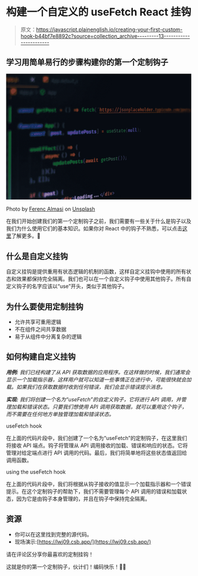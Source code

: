 # 构建一个自定义的 useFetch React 挂钩

> 原文：<https://javascript.plainenglish.io/creating-your-first-custom-hook-b44bf7e8892c?source=collection_archive---------13----------------------->

## 学习用简单易行的步骤构建你的第一个定制钩子

![](img/dc952caad4a00375a69a61e79f4d839f.png)

Photo by [Ferenc Almasi](https://unsplash.com/@flowforfrank?utm_source=unsplash&utm_medium=referral&utm_content=creditCopyText) on [Unsplash](https://unsplash.com/s/photos/javascript?utm_source=unsplash&utm_medium=referral&utm_content=creditCopyText)

在我们开始创建我们的第一个定制钩子之前，我们需要有一些关于什么是钩子以及我们为什么使用它们的基本知识。如果你对 React 中的钩子不熟悉，可以点击[这里](https://pmehta18.medium.com/hooks-in-react-7ce87519a4ca)了解更多。🚀

## 什么是自定义挂钩

自定义挂钩是提供重用有状态逻辑的机制的函数，这样自定义挂钩中使用的所有状态和效果都保持完全隔离。我们也可以在一个自定义钩子中使用其他钩子。所有自定义钩子的名字应该以“use”开头，类似于其他钩子。

## 为什么要使用定制挂钩

*   允许共享可重用逻辑
*   不在组件之间共享数据
*   易于从组件中分离复杂的逻辑

## 如何构建自定义挂钩

***用例:*** *我们已经构建了从 API 获取数据的应用程序。在这样做的时候，我们通常会显示一个加载指示器，这样用户就可以知道一些事情正在进行中，可能很快就会加载。如果我们在获取数据时收到任何错误，我们会显示错误提示消息。*

***实现:*** *我们将创建一个名为“useFetch”的自定义钩子，它将进行 API 调用，并管理加载和错误状态。只要我们想使用 API 调用获取数据，就可以重用这个钩子，而不需要在任何地方单独管理加载和错误状态。*

useFetch hook

在上面的代码片段中，我们创建了一个名为“useFetch”的定制钩子，在这里我们将接收 API 端点。钩子将管理从 API 调用接收的加载、错误和响应的状态。它将管理对给定端点进行 API 调用的代码。最后，我们将简单地将这些状态值返回给调用函数。

using the useFetch hook

在上面的代码片段中，我们将根据从钩子接收的值显示一个加载指示器和一个错误提示。在这个定制钩子的帮助下，我们不需要管理每个 API 调用的错误和加载状态，因为它是由钩子本身管理的，并且在钩子中保持完全隔离。

## 资源

*   你可以在这里找到完整的源代码。
*   现场演示:[https://lwj09.csb.app/](https://lwj09.csb.app/)

请在评论区分享你最喜欢的定制挂钩！

这就是你的第一个定制钩子，伙计们！编码快乐！👩‍💻